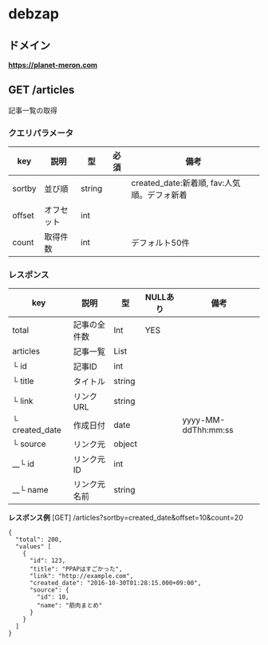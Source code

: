 # debzap

## ドメイン

**https://planet-meron.com**

## GET /articles
記事一覧の取得

### クエリパラメータ

|key |説明 |型 |必須 |備考|
|---|---|---|---|---|
|sortby|並び順 | string| | created_date:新着順, fav:人気順。デフォ新着|
|offset |オフセット|int | | |
|count |取得件数 | int | |デフォルト50件 |

### レスポンス

|key |説明 |型 |NULLあり|備考 |
|---|---|---|---|---|
|total |記事の全件数| Int | YES | |
|articles |記事一覧 | List | | |
|└ id |記事ID |int | | |
|└ title |タイトル |string | | |
|└ link |リンクURL |string | | |
|└ created_date|作成日付 |date | |yyyy-MM-ddThh:mm:ss|
|└ source |リンク元 |object| | |
|__└ id |リンク元ID |int | | |
|__└ name |リンク元名前 |string | | |

**レスポンス例**
[GET] /articles?sortby=created_date&offset=10&count=20

```
{
  "total": 200,
  "values" [
    {
      "id": 123,
      "title": "PPAPはすごかった",
      "link": "http://example.com",
      "created_date": "2016-10-30T01:28:15.000+09:00",
      "source": {
        "id": 10,
        "name": "筋肉まとめ"
      }
    }
  ]
}
```
